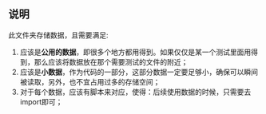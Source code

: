 ## 说明

此文件夹存储数据，且需要满足:

1) 应该是**公用的数据**，即很多个地方都用得到。如果仅仅是某一个测试里面用得到，那么应该将数据放在那个需要测试的文件的附近；
2) 应该是**小数据**，作为代码的一部分，这部分数据一定要足够小，确保可以瞬间被读取，另外，也不宜占用过多的存储空间；
3) 对于每个数据，应该有脚本来对应，使得：后续使用数据的时候，只需要去import即可；



